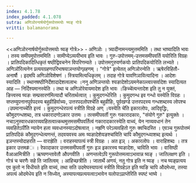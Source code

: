 ```yaml
---
index: 4.1.78
index_padded: 4.1.078
sutra: अणिञोरनार्षयोर्गुरूपोत्तमयोः ष्यङ् गोत्रे
vritti: balamanorama

---
```

<<अणिञोरनार्षयोर्गुरूपोत्तमयोः ष्यङ् गोत्रे>> - अणिञोः । त्र्यादीनामन्त्यमुत्तममिति । तथा भाष्यादिति भावः । तस्य समीपमुपोत्तममिति । सामीप्येऽव्ययीभाव इति भावः । गुरु-उपोत्तमम्-उत्तमसमीपवर्ति ययोरिति विग्रहः । प्रातिपदिकादित्धिकृतं षष्ठीद्विवचनेन विपरिणम्यते । उपोत्तमगुरुवर्णकयोः प्रातिपदिकयोरिति लभ्यते ।अणिञो॑रित्यनेन प्रत्ययग्रहणपरिभाषयाञन्तयोग्र्रहणम् । "गोत्रे" इत्येतत् अणिञोरन्वेति । ऋषेरविहितौ-अनार्षौ । इदमपि अणिञोविशेषणं । स्त्रियामित्यधिकृतम् । तदाह गोत्रे यावणिञावित्यादिना । आदेशः स्यादिति । स्थानषष्ठीनिर्देशादादेशत्वलाभः ।ननु अणिञन्तयोः श्यङादेशोऽयमनेकाल्त्वात्सर्वादेशः स्यादित्यत आह — निर्दिश्यमानस्येति । तथा च अणिञोरेवायमादेश इति भावः ।ङिच्चे॑त्यन्तादेश इति तु न युक्तं, ङित्त्वस्य ष्यङः सम्प्रसारण॑मित्यादौ चरितार्थत्वात् । कुमुदगन्धेरिति । कुमुदगन्ध इव गन्धो यस्येति विग्रहः ।सप्तम्युपनानपूर्वपदस्य बहुव्रीहिर्वाच्यः, उत्तरपदलोपश्चे॑ति बहुव्रीहिः, पूर्वखण्डे उत्तरपदस्य गन्धशब्दस्य लोपश्च ।उपमानाच्चे॑ति इत्त्वं । कुमुदगन्धेरपत्यं स्त्रीति विग्रहे अण् ।यस्येति चे॑ति इकारलोपः, आदिवृद्धिः, कौमुदगन्धशब्दः, तत्र धकारादणोऽकार उत्तमः । तत्समीपवर्ती गुरुः गकारादकारः, "संयोगे गुरु" इत्युक्तेः । नचाऽनुस्वारधकारव्यवहितत्वात्कथमुत्तमसमीपवर्तित्वं गकारादकारस्येति वाच्यं, येन नाव्यवधानं तेन व्यवहितेऽपी॑ति न्यायेन हला व्यवधानस्याऽदोषत्वात् । नह्रणि परेऽव्यवहितो गुरुः क्वचिदस्ति । एवञ्च गुरूपोत्तमं प्रातिपदिकं कौमुदगन्धेत्यणन्तं, तदवयवस्य अमः ष्यङादेशेयङश्चा॑विति चापि कौमुदगन्ध्याशब्द इत्यर्थः । इञन्तस्योदाहरति — वाराह्रेति । वराहस्यापत्यं स्त्री विग्रहः । अत इञ् । अकारलोपः । वाराहिशब्दः । तत्र इकार उत्तम#ः । रेफादाकार उत्तमसमीपवर्ती गुरुः इञ इकारस्य ष्यङादेशः, चाविति भावः । वासिष्ठी वैआआमित्रीति । ऋष्यणन्तावेतौ औपगवीति । अणन्तत्वेऽपि गुरूपोत्तमत्वाऽभावान्न ष्यङ् । जातिलक्षण इति ।गोत्रं च चरणैः सहे ति जातित्वम् । आहिच्छत्रीति । जातार्थे अणयं, नतु गोत्र इति न ष्यङ् । नच ष्यङ्प्रत्यय एव कुतो न विधीयते इति वाच्यं, तथा सति उदमेघस्यापत्यं स्त्रीति विग्रहेऽत इति ष्यङि चापि औदमेध्या, तस्या अपत्यं ओदमेधेय इति न सिध्येत्, अस्यापत्यप्रत्ययत्वाऽभावेन यलोपाऽप्राप्तेरिति स्पष्टं भाष्ये ।